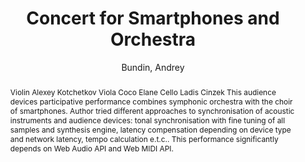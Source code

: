 --- 
title: "Concert for Smartphones and Orchestra" 
abstract: "Violin Alexey Kotchetkov Viola Coco Elane Cello Ladis Cinzek This audience devices participative performance combines symphonic orchestra with the choir of smartphones. Author tried different approaches to synchronisation of acoustic instruments and audience devices: tonal synchronisation with fine tuning of all samples and synthesis engine, latency compensation depending on device type and network latency, tempo calculation e.t.c.. This performance significantly depends on Web Audio API and Web MIDI API." 
address: "Berlin" 
author: "Bundin, Andrey"
webAuthor: "Andrey Bundin" 
booktitle: "Proceedings of the International Web Audio Conference" 
editor: "Monschke, Jan and Guttandin, Christoph and Schnell, Norbert and Jenkinson, Thomas and Schaedler, Jack" 
month: "Proceedings of the International Web Audio Conference"
pages: "" 
publisher: "TU Berlin" 
series: "WAC '18"
track: "Performance"  
year: "2018" 
id: "2018_vid3" 
tags: year2018
media: https://www.youtube.com/watch?v=-_Q6x4mfZAM 
pdflink: none
ISSN: 2663-5844
---